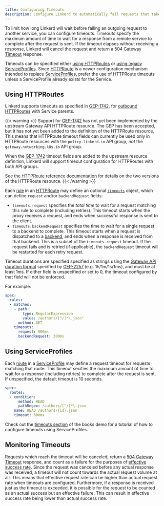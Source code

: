 ```yaml
---
title: Configuring Timeouts
description: Configure Linkerd to automatically fail requests that take too long.
---
```


To limit how long Linkerd will wait before failing an outgoing request to
another service, you can configure timeouts. Timeouts specify the maximum amount
of time to wait for a response from a remote service to complete after the
request is sent. If the timeout elapses without receiving a response, Linkerd
will cancel the request and return a [504 Gateway Timeout] response.

Timeouts can be specified either [using HTTPRoutes](#using-httproutes) or [using
legacy ServiceProfiles](#using-serviceprofiles). Since [HTTPRoute] is a newer
configuration mechanism intended to replace [ServiceProfile]s, prefer the use of
HTTPRoute timeouts unless a ServiceProfile already exists for the Service.

## Using HTTPRoutes

Linkerd supports timeouts as specified in [GEP-1742], for [outbound
HTTPRoutes](../../features/httproute/#inbound-and-outbound-httproutes)
with Service parents.

{{< warning >}}
Support for [GEP-1742](https://gateway-api.sigs.k8s.io/geps/gep-1742/) has not
yet been implemented by the upstream Gateway API HTTPRoute resource. The GEP has
been accepted, but it has not yet been added to the definition of the HTTPRoute
resource. This means that HTTPRoute timeout fields can currently be used only in
HTTPRoute resources with the `policy.linkerd.io` API group, *not* the
`gateway.networking.k8s.io` API group.

When the [GEP-1742](https://gateway-api.sigs.k8s.io/geps/gep-1742/) timeout
fields are added to the upstream resource definition, Linkerd will support
timeout configuration for HTTPRoutes with both API groups.

See [the HTTPRoute reference
documentation](../../reference/httproute/#linkerd-and-gateway-api-httproutes)
for details on the two versions of the HTTPRoute resource.
{{< /warning >}}

Each [rule](../../reference/httproute/#httprouterule) in an [HTTPRoute] may
define an optional [`timeouts`](../../reference/httproute/#httproutetimeouts)
object, which can define `request` and/or `backendRequest` fields:

- `timeouts.request` specifies the *total time* to wait for a request matching
  this rule to complete (including retries). This timeout starts when the proxy
  receives a request, and ends when successful response is sent to the client.
- `timeouts.backendRequest` specifies the time to wait for a single request to a
  backend to complete. This timeout starts when a request is dispatched to a
  [backend](../../reference/httproute/#httpbackendref), and ends when a response
  is received from that backend. This is a subset of the `timeouts.request`
  timeout. If the request fails and is retried (if applicable), the
  `backendRequest` timeout will be restarted for each retry request.

Timeout durations are specified specified as strings using the [Gateway API
duration format] specified by
[GEP-2257](https://gateway-api.sigs.k8s.io/geps/gep-2257/)
(e.g. 1h/1m/1s/1ms), and must be at least 1ms. If either field is unspecified or
set to 0, the timeout configured by that field will not be enforced.

For example:

```yaml
spec:
  rules:
  - matches:
    - path:
        type: RegularExpression
        value: /authors/[^/]*\.json"
      method: GET
    timeouts:
      request: 600ms
      backendRequest: 300ms
```

## Using ServiceProfiles

Each [route](../../reference/service-profiles/#route) in a [ServiceProfile] may
define a request timeout for requests matching that route. This timeout secifies
the maximum amount of time to wait for a response (including retries) to
complete after the request is sent. If unspecified, the default timeout is 10
seconds.

```yaml
spec:
  routes:
  - condition:
      method: HEAD
      pathRegex: /authors/[^/]*\.json
    name: HEAD /authors/{id}.json
    timeout: 300ms
```

Check out the [timeouts section](../books/#timeouts) of the books demo for
a tutorial of how to configure timeouts using ServiceProfiles.

## Monitoring Timeouts

Requests which reach the timeout will be canceled, return a [504 Gateway
Timeout] response, and count as a failure for the purposes of [effective success
rate](../configuring-retries/#monitoring-retries).  Since the request was
canceled before any actual response was received, a timeout will not count
towards the actual request volume at all.  This means that effective request
rate can be higher than actual request rate when timeouts are configured.
Furthermore, if a response is received just as the timeout is exceeded, it is
possible for the request to be counted as an actual success but an effective
failure.  This can result in effective success rate being lower than actual
success rate.

[HTTPRoute]: ../../features/httproute/
[ServiceProfile]: ../../features/service-profiles/
[504 Gateway Timeout]:
    https://developer.mozilla.org/en-US/docs/Web/HTTP/Status/504
[GEP-1742]: https://gateway-api.sigs.k8s.io/geps/gep-1742/
[Gateway API duration format]:
    https://gateway-api.sigs.k8s.io/geps/gep-2257/#gateway-api-duration-format
